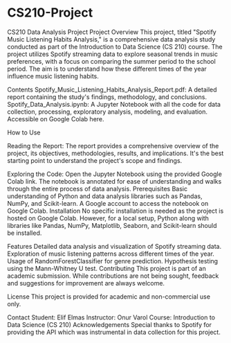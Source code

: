 # CS210-Project
CS210 Data Analysis Project
Project Overview
This project, titled "Spotify Music Listening Habits Analysis," is a comprehensive data analysis study conducted as part of the Introduction to Data Science (CS 210) course. The project utilizes Spotify streaming data to explore seasonal trends in music preferences, with a focus on comparing the summer period to the school period. The aim is to understand how these different times of the year influence music listening habits.


Contents
Spotify_Music_Listening_Habits_Analysis_Report.pdf: A detailed report containing the study's findings, methodology, and conclusions.
Spotify_Data_Analysis.ipynb: A Jupyter Notebook with all the code for data collection, processing, exploratory analysis, modeling, and evaluation. Accessible on Google Colab here.

How to Use

Reading the Report: The report provides a comprehensive overview of the project, its objectives, methodologies, results, and implications. It's the best starting point to understand the project's scope and findings.

Exploring the Code:
Open the Jupyter Notebook using the provided Google Colab link.
The notebook is annotated for ease of understanding and walks through the entire process of data analysis.
Prerequisites
Basic understanding of Python and data analysis libraries such as Pandas, NumPy, and Scikit-learn.
A Google account to access the notebook on Google Colab.
Installation
No specific installation is needed as the project is hosted on Google Colab. However, for a local setup, Python along with libraries like Pandas, NumPy, Matplotlib, Seaborn, and Scikit-learn should be installed.

Features
Detailed data analysis and visualization of Spotify streaming data.
Exploration of music listening patterns across different times of the year.
Usage of RandomForestClassifier for genre prediction.
Hypothesis testing using the Mann-Whitney U test.
Contributing
This project is part of an academic submission. While contributions are not being sought, feedback and suggestions for improvement are always welcome.

License
This project is provided for academic and non-commercial use only.

Contact
Student: Elif Elmas
Instructor: Onur Varol
Course: Introduction to Data Science (CS 210)
Acknowledgements
Special thanks to Spotify for providing the API which was instrumental in data collection for this project.
